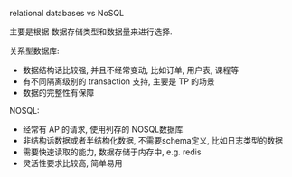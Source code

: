 relational databases vs NoSQL

主要是根据 数据存储类型和数据量来进行选择.

关系型数据库:
* 数据结构话比较强, 并且不经常变动, 比如订单, 用户表, 课程等
* 有不同隔离级别的 transaction 支持, 主要是 TP 的场景
* 数据的完整性有保障

NOSQL:
* 经常有 AP 的请求, 使用列存的 NOSQL数据库
* 非结构话数据或者半结构化数据, 不需要schema定义, 比如日志类型的数据
* 需要快速读取的能力, 数据存储于内存中, e.g. redis
* 灵活性要求比较高, 简单易用 